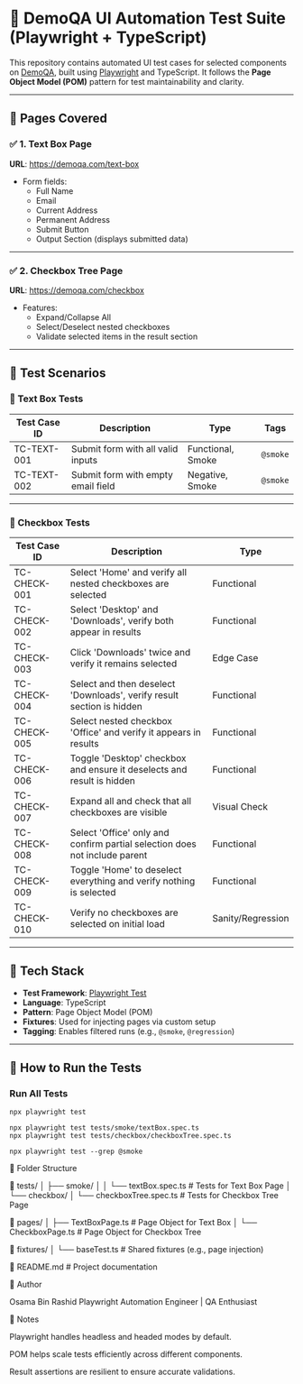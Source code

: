 # 🧪 DemoQA UI Automation Test Suite (Playwright + TypeScript)

This repository contains automated UI test cases for selected components on [DemoQA](https://demoqa.com/), built using [Playwright](https://playwright.dev/) and TypeScript. It follows the **Page Object Model (POM)** pattern for test maintainability and clarity.

---

## 📄 Pages Covered

### ✅ 1. Text Box Page

**URL**: https://demoqa.com/text-box

- Form fields:
  - Full Name
  - Email
  - Current Address
  - Permanent Address
  - Submit Button
  - Output Section (displays submitted data)

---

### ✅ 2. Checkbox Tree Page

**URL**: https://demoqa.com/checkbox

- Features:
  - Expand/Collapse All
  - Select/Deselect nested checkboxes
  - Validate selected items in the result section

---

## 🧪 Test Scenarios

### 🔹 Text Box Tests

| Test Case ID | Description                          | Type              | Tags      |
|--------------|--------------------------------------|-------------------|-----------|
| TC-TEXT-001  | Submit form with all valid inputs    | Functional, Smoke | `@smoke`  |
| TC-TEXT-002  | Submit form with empty email field   | Negative, Smoke   | `@smoke`  |

---

### 🔹 Checkbox Tests

| Test Case ID   | Description                                                                 | Type             |
|----------------|-----------------------------------------------------------------------------|------------------|
| TC-CHECK-001   | Select 'Home' and verify all nested checkboxes are selected                 | Functional       |
| TC-CHECK-002   | Select 'Desktop' and 'Downloads', verify both appear in results             | Functional       |
| TC-CHECK-003   | Click 'Downloads' twice and verify it remains selected                      | Edge Case        |
| TC-CHECK-004   | Select and then deselect 'Downloads', verify result section is hidden       | Functional       |
| TC-CHECK-005   | Select nested checkbox 'Office' and verify it appears in results            | Functional       |
| TC-CHECK-006   | Toggle 'Desktop' checkbox and ensure it deselects and result is hidden      | Functional       |
| TC-CHECK-007   | Expand all and check that all checkboxes are visible                        | Visual Check     |
| TC-CHECK-008   | Select 'Office' only and confirm partial selection does not include parent  | Functional       |
| TC-CHECK-009   | Toggle 'Home' to deselect everything and verify nothing is selected         | Functional       |
| TC-CHECK-010   | Verify no checkboxes are selected on initial load                           | Sanity/Regression|

---

## 🧰 Tech Stack

- **Test Framework**: [Playwright Test](https://playwright.dev/test)
- **Language**: TypeScript
- **Pattern**: Page Object Model (POM)
- **Fixtures**: Used for injecting pages via custom setup
- **Tagging**: Enables filtered runs (e.g., `@smoke`, `@regression`)

---

## 🚀 How to Run the Tests

### Run All Tests
```
npx playwright test
```
```
npx playwright test tests/smoke/textBox.spec.ts
npx playwright test tests/checkbox/checkboxTree.spec.ts
```
```
npx playwright test --grep @smoke
```
📁 Folder Structure

📂 tests/
│   ├── smoke/
│   │   └── textBox.spec.ts             # Tests for Text Box Page
│   └── checkbox/
│       └── checkboxTree.spec.ts        # Tests for Checkbox Tree Page

📂 pages/
│   ├── TextBoxPage.ts                  # Page Object for Text Box
│   └── CheckboxPage.ts                 # Page Object for Checkbox Tree

📂 fixtures/
│   └── baseTest.ts                     # Shared fixtures (e.g., page injection)

📄 README.md                            # Project documentation

👤 Author

Osama Bin Rashid
Playwright Automation Engineer | QA Enthusiast

📌 Notes

Playwright handles headless and headed modes by default.

POM helps scale tests efficiently across different components.

Result assertions are resilient to ensure accurate validations.

